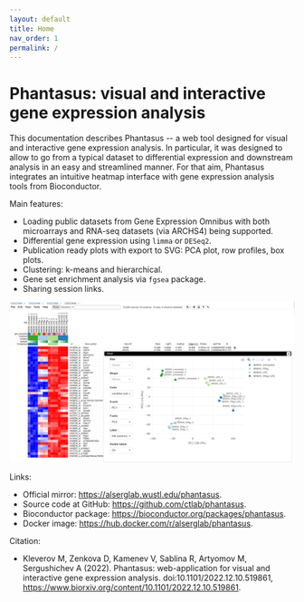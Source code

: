 ```yaml
---
layout: default
title: Home
nav_order: 1
permalink: /
---
```


# Phantasus: visual and interactive gene expression analysis


This documentation describes Phantasus -- a web tool designed for visual and
interactive gene expression analysis.
In
particular, it was designed to allow to go from a typical dataset to
differential expression and downstream analysis in an easy and streamlined
manner. For that aim, Phantasus integrates an intuitive heatmap interface with
gene expression analysis tools from Bioconductor. 

Main features:
* Loading public datasets from Gene Expression Omnibus with both microarrays and RNA-seq datasets (via ARCHS4) being supported.
* Differential gene expression using `limma` or `DESeq2`.
* Publication ready plots with export to SVG: PCA plot, row profiles, box plots.
* Clustering: k-means and hierarchical.
* Gene set enrichment analysis via `fgsea` package.
* Sharing session links.

<img src="images/screenshot.png" width="600px" />

Links:
* Official mirror: <https://alserglab.wustl.edu/phantasus>.
* Source code at GitHub: <https://github.com/ctlab/phantasus>. 
* Bioconductor package: <https://bioconductor.org/packages/phantasus>.
* Docker image: <https://hub.docker.com/r/alserglab/phantasus>.

Citation:
* Kleverov M, Zenkova D, Kamenev V, Sablina R, Artyomov M, Sergushichev A (2022). Phantasus: web-application for visual and interactive gene expression analysis. doi:10.1101/2022.12.10.519861, https://www.biorxiv.org/content/10.1101/2022.12.10.519861. 
